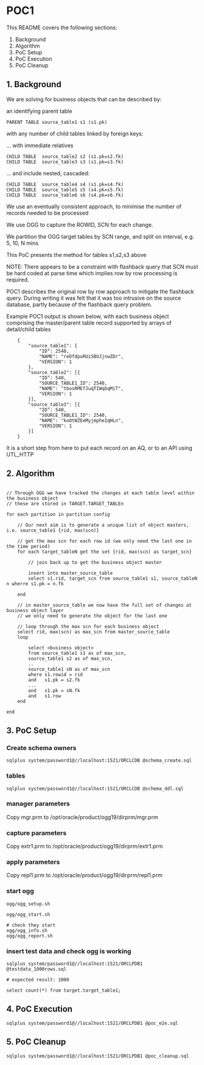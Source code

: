 # POC1

This README covers the following sections:

1. Background
2. Algorithm
3. PoC Setup
4. PoC Execution
5. PoC Cleanup

## 1. Background

We are solving for business objects that can be described by:

an identifying parent table 

    PARENT TABLE source_table1 s1 (s1.pk)

with any number of child tables linked by foreign keys:

... with immediate relatives

    CHILD TABLE  source_table2 s2 (s1.pk=s2.fk)
    CHILD TABLE  source_table3 s3 (s1.pk=s3.fk)

... and include nested, cascaded:

    CHILD TABLE  source_table4 s4 (s1.pk=s4.fk)
    CHILD TABLE  source_table5 s5 (s4.pk=s5.fk)
    CHILD TABLE  source_table6 s6 (s4.pk=s6.fk)

We use an eventually consistent approach, to minimise the number of records needed to be processed

We use OGG to capture the ROWID, SCN for each change.

We partition the OGG target tables by SCN range, and split on interval, e.g. 5, 10, N mins

This PoC presents the method for tables s1,s2,s3 above

NOTE: There appears to be a constraint with flashback query that SCN must be hard coded at parse time which implies row by row processing is required.

POC1 describes the original row by row approach to mitigate the flashback query. During writing it was felt that it was too intrusive on the source database, partly because of the flashback query problem.

Example POC1 output is shown below, with each business object comprising the master/parent table record supported by arrays of detail/child tables

```code
    {
        "source_table1": {
            "ID": 2540,
            "NAME": "reDfdpuRUiSBUJjnwZDr",
            "VERSION": 1
        },
        "source_table2": [{
            "ID": 540,
            "SOURCE_TABLE1_ID": 2540,
            "NAME": "tbosRMEfJuqTIWqbqMiT",
            "VERSION": 1
        }],
        "source_table3": [{
            "ID": 540,
            "SOURCE_TABLE1_ID": 2540,
            "NAME": "koOtWZEeMyjmpheIqHLn",
            "VERSION": 1
        }]
    }
```

It is a short step from here to put each record on an AQ, or to an API using UTL_HTTP

## 2. Algorithm

```code

// Through OGG we have tracked the changes at each table level within the business object
// these are stored in TARGET.TARGET_TABLEn

for each partition in partition config

    // Our next aim is to generate a unique list of object masters, i.e. source_table1 {rid, max(scn)}

    // get the max scn for each row id (we only need the last one in the time period)
    for each target_tableN get the set {rid, max(scn) as target_scn}

        // join back up to get the business object master
        
        insert into master_source_table
        select s1.rid, target_scn from source_table1 s1, source_tableN n wherre s1.pk = n.fk

    end

    // in master_source_table we now have the full set of changes at business object layer
    // we only need to generate the object for the last one

    // loop through the max scn for each business object
    select rid, max(scn) as max_scn from master_source_table
    loop 
        
        select <business object> 
        from source_table1 s1 as of max_scn, 
        source_table1 s2 as of max_scn, 
        .. 
        source_table1 sN as of max_scn
        where s1.rowid = rid
        and   s1.pk = s2.fk
        ...
        and   s1.pk = sN.fk
        and   s1.row
    end

end
```

## 3. PoC Setup

### Create schema owners

```code
sqlplus system/password1@//localhost:1521/ORCLCDB @schema_create.sql
```

### tables

```code
sqlplus system/password1@//localhost:1521/ORCLCDB @schema_ddl.sql
```

### manager parameters

Copy mgr.prm to /opt/oracle/product/ogg19/dirprm/mgr.prm

### capture parameters

Copy extr1.prm to /opt/oracle/product/ogg19/dirprm/extr1.prm

### apply parameters

Copy repl1.prm to /opt/oracle/product/ogg19/dirprm/repl1.prm

### start ogg

```code
ogg/ogg_setup.sh

ogg/ogg_start.sh

# check they start
ogg/ogg_info.sh
ogg/ogg_report.sh
```

### insert test data and check ogg is working

```code
sqlplus system/password1@//localhost:1521/ORCLPDB1 @testdata_1000rows.sql

# expected result: 1000

select count(*) from target.target_table1;
```

## 4. PoC Execution

```code
sqlplus system/password1@//localhost:1521/ORCLPDB1 @poc_e2e.sql
```

## 5. PoC Cleanup

```code
sqlplus system/password1@//localhost:1521/ORCLPDB1 @poc_cleanup.sql
```